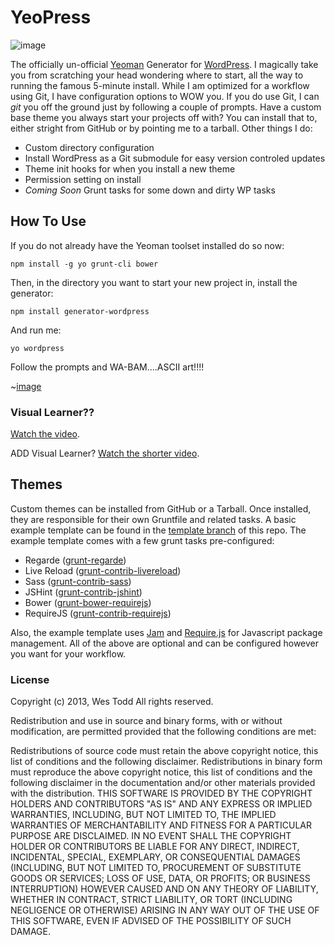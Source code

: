 # YeoPress

![image](http://wesleytodd.com/wp-content/uploads/2013/04/yeopress.jpg)

The officially un-official [Yeoman](https://github.com/yeoman/yeoman) Generator for [WordPress](http://wordpress.org/).  I magically take you from scratching your head wondering where to start, all the way to running the famous 5-minute install.  While I am optimized for a workflow using Git, I have configuration options to WOW you.  If you do use Git, I can *git* you off the ground just by following a couple of prompts.  Have a custom base theme you always start your projects off with?  You can install that to, either stright from GitHub or by pointing me to a tarball.  Other things I do:

- Custom directory configuration
- Install WordPress as a Git submodule for easy version controled updates
- Theme init hooks for when you install a new theme
- Permission setting on install
- *Coming Soon* Grunt tasks for some down and dirty WP tasks

## How To Use

If you do not already have the Yeoman toolset installed do so now:

	npm install -g yo grunt-cli bower

Then, in the directory you want to start your new project in, install the generator:

	npm install generator-wordpress

And run me:

	yo wordpress

Follow the prompts and WA-BAM....ASCII art!!!!

~[image](http://wesleytodd.com/wp-content/uploads/2013/04/yeopress-ascii-art.png)

### Visual Learner??

[Watch the video](http://www.youtube.com/watch?v=Em-NMCgNhhY).

ADD Visual Learner?  [Watch the shorter video](http://www.youtube.com/watch?v=WSG0P5VpSUk).

## Themes

Custom themes can be installed from GitHub or a Tarball.  Once installed, they are responsible for their own Gruntfile and related tasks.  A basic example template can be found in the [template branch](https://github.com/wesleytodd/YeoPress/tree/template) of this repo.  The example template comes with a few grunt tasks pre-configured:

- Regarde ([grunt-regarde](https://npmjs.org/package/grunt-regarde))
- Live Reload ([grunt-contrib-livereload](https://npmjs.org/package/grunt-contrib-livereload))
- Sass ([grunt-contrib-sass](https://npmjs.org/package/grunt-contrib-sass))
- JSHint ([grunt-contrib-jshint](https://npmjs.org/package/grunt-contrib-jshint))
- Bower ([grunt-bower-requirejs](https://npmjs.org/package/grunt-bower-requirejs))
- RequireJS ([grunt-contrib-requirejs](https://npmjs.org/package/grunt-contrib-requirejs))

Also, the example template uses [Jam](http://jamjs.org) and [Require.js](http://requirejs.org/) for Javascript package management.  All of the above are optional and can be configured however you want for your workflow.

### License

Copyright (c) 2013, Wes Todd
All rights reserved.

Redistribution and use in source and binary forms, with or without modification, are permitted provided that the following conditions are met:

Redistributions of source code must retain the above copyright notice, this list of conditions and the following disclaimer.
Redistributions in binary form must reproduce the above copyright notice, this list of conditions and the following disclaimer in the documentation and/or other materials provided with the distribution.
THIS SOFTWARE IS PROVIDED BY THE COPYRIGHT HOLDERS AND CONTRIBUTORS "AS IS" AND ANY EXPRESS OR IMPLIED WARRANTIES, INCLUDING, BUT NOT LIMITED TO, THE IMPLIED WARRANTIES OF MERCHANTABILITY AND FITNESS FOR A PARTICULAR PURPOSE ARE DISCLAIMED. IN NO EVENT SHALL THE COPYRIGHT HOLDER OR CONTRIBUTORS BE LIABLE FOR ANY DIRECT, INDIRECT, INCIDENTAL, SPECIAL, EXEMPLARY, OR CONSEQUENTIAL DAMAGES (INCLUDING, BUT NOT LIMITED TO, PROCUREMENT OF SUBSTITUTE GOODS OR SERVICES; LOSS OF USE, DATA, OR PROFITS; OR BUSINESS INTERRUPTION) HOWEVER CAUSED AND ON ANY THEORY OF LIABILITY, WHETHER IN CONTRACT, STRICT LIABILITY, OR TORT (INCLUDING NEGLIGENCE OR OTHERWISE) ARISING IN ANY WAY OUT OF THE USE OF THIS SOFTWARE, EVEN IF ADVISED OF THE POSSIBILITY OF SUCH DAMAGE.
